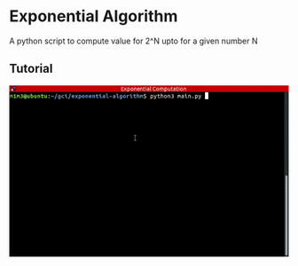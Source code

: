 # Exponential Algorithm #

A python script to compute value for 2^N upto for a given number N

## Tutorial ##

[![sample](resources/sample.gif)](https://drive.google.com/open?id=1FT22sCwOXirKiba6Nafjdq5vgztvrCUF)
